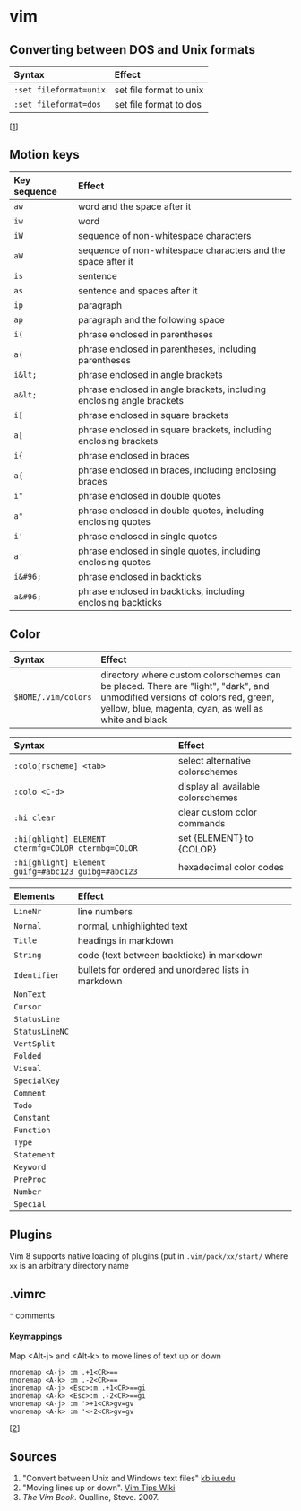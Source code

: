 # vim
## Converting between DOS and Unix formats
Syntax        | Effect
:---          | :---
`:set fileformat=unix` | set file format to unix
`:set fileformat=dos` | set file format to dos
[[1](#sources)]
## Motion keys
Key sequence  | Effect
:---          | :---
`aw`          | word and the space after it
`iw`          | word
`iW`          | sequence of non-whitespace characters
`aW`          | sequence of non-whitespace characters and the space after it
`is`          | sentence
`as`          | sentence and spaces after it
`ip`          | paragraph
`ap`          | paragraph and the following space
`i(`          | phrase enclosed in parentheses
`a(`          | phrase enclosed in parentheses, including parentheses
`i&lt;`       | phrase enclosed in angle brackets
`a&lt;`       | phrase enclosed in angle brackets, including enclosing angle brackets
`i[`          | phrase enclosed in square brackets
`a[`          | phrase enclosed in square brackets, including enclosing brackets
`i{`          | phrase enclosed in braces
`a{`          | phrase enclosed in braces, including enclosing braces
`i"`          | phrase enclosed in double quotes
`a"`          | phrase enclosed in double quotes, including enclosing quotes
`i'`          | phrase enclosed in single quotes
`a'`          | phrase enclosed in single quotes, including enclosing quotes
`i&#96;`      | phrase enclosed in backticks
`a&#96;`      | phrase enclosed in backticks, including enclosing backticks

## Color
Syntax        | Effect
:---          | :---
`$HOME/.vim/colors` | directory where custom colorschemes can be placed. There are "light", "dark", and unmodified versions of colors red, green, yellow, blue, magenta, cyan, as well as white and black

Syntax        | Effect
:---          | :---
`:colo[rscheme] <tab>` | select alternative colorschemes
`:colo <C-d>` | display all available colorschemes
`:hi clear` | clear custom color commands
`:hi[ghlight] ELEMENT ctermfg=COLOR ctermbg=COLOR` | set {ELEMENT} to {COLOR}
`:hi[ghlight] Element guifg=#abc123 guibg=#abc123` | hexadecimal color codes

Elements | Effect
:---     | :---
`LineNr` | line numbers
`Normal` | normal, unhighlighted text
`Title`  | headings in markdown
`String` | code (text between backticks) in markdown
`Identifier` | bullets for ordered and unordered lists in markdown
`NonText` | 
`Cursor` | 
`StatusLine` | 
`StatusLineNC` | 
`VertSplit` | 
`Folded` | 
`Visual` | 
`SpecialKey` | 
`Comment` | 
`Todo` | 
`Constant` | 
`Function` | 
`Type` | 
`Statement` | 
`Keyword` | 
`PreProc` | 
`Number` | 
`Special` | 
## Plugins
Vim 8 supports native loading of plugins (put in `.vim/pack/xx/start/` where `xx` is an arbitrary directory name
## .vimrc
`"` comments
#### Keymappings
Map &lt;Alt-j&gt; and &lt;Alt-k&gt; to move lines of text up or down
```vimrc
nnoremap <A-j> :m .+1<CR>==
nnoremap <A-k> :m .-2<CR>==
inoremap <A-j> <Esc>:m .+1<CR>==gi
inoremap <A-k> <Esc>:m .-2<CR>==gi
vnoremap <A-j> :m '>+1<CR>gv=gv
vnoremap <A-k> :m '<-2<CR>gv=gv
```
[[2](#sources)]


## Sources
1. "Convert between Unix and Windows text files" [kb.iu.edu](https://kb.iu.edu/d/acux)
2. "Moving lines up or down". [Vim Tips Wiki](https://vim.fandom.com/wiki/Moving_lines_up_or_down)
3. _The Vim Book_. Oualline, Steve. 2007.
